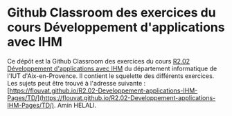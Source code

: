 # Github Classroom des exercices du cours Développement d'applications avec IHM

Ce dépôt est la Github Classroom des exercices du cours [R2.02 Développement d'applications avec IHM](https://flouvat.github.io/R2.02-Developpement-applications-IHM-Pages/) du département informatique de l'IUT d'Aix-en-Provence. Il contient le squelette des différents exercices. Les sujets peut être trouvé à l'adresse suivante : [https://flouvat.github.io/R2.02-Developpement-applications-IHM-Pages/TD/](https://flouvat.github.io/R2.02-Developpement-applications-IHM-Pages/TD/).
Amin HELALI.